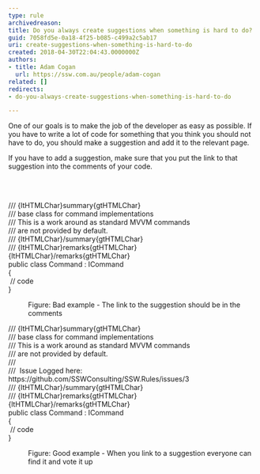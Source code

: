 ```yaml
---
type: rule
archivedreason: 
title: Do you always create suggestions when something is hard to do?
guid: 7058fd5e-0a18-4f25-b085-c499a2c5ab17
uri: create-suggestions-when-something-is-hard-to-do
created: 2018-04-30T22:04:43.0000000Z
authors:
- title: Adam Cogan
  url: https://ssw.com.au/people/adam-cogan
related: []
redirects:
- do-you-always-create-suggestions-when-something-is-hard-to-do

---
```



<p>One of our goals is to make the job of the developer as easy as possible. If you have to write a lot of code for something that you think you should not have to do, you should make a suggestion and add it to the relevant page.<br></p><p>If you have to add a suggestion, make sure that you put the link to that suggestion into the comments of your code.​​<br></p>
<br><excerpt class='endintro'></excerpt><br>
<p class="ssw15-rteElement-CodeArea">/// {ltHTMLChar}summary{gtHTMLChar}<br>/// base class for command implementations<br>/// This is a work around as standard MVVM commands<br>/// are not provided by default. <br>/// {ltHTMLChar}/summary{gtHTMLChar}<br>/// {ltHTMLChar}remarks{gtHTMLChar}{ltHTMLChar}/remarks{gtHTMLChar}<br>public class Command &#58; ICommand<br>&#123;<br>&#160;// code<br>&#125;​</p><dd class="ssw15-rteElement-FigureBad">Figure&#58; Bad example - The link to the suggestion should be in the comments​<br></dd><p class="ssw15-rteElement-CodeArea">​/// {ltHTMLChar}summary{gtHTMLChar}<br>/// base class for command implementations<br>/// This is a work around as standard MVVM commands<br>/// are not provided by default. <br>/// <br>/// &#160;Issue Logged here&#58; https&#58;//github.com/SSWConsulting/SSW.Rules/issues/3<br>/// {ltHTMLChar}/summary{gtHTMLChar}<br>/// {ltHTMLChar}remarks{gtHTMLChar}{ltHTMLChar}/remarks{gtHTMLChar}<br>public class Command &#58; ICommand<br>&#123;<br>&#160;// code<br>&#125;<br></p><dd class="ssw15-rteElement-FigureGood">​Figure&#58; Good example - Wh​​en you link to a suggestion everyone can find it and vote it up</dd><p>​<br></p>


